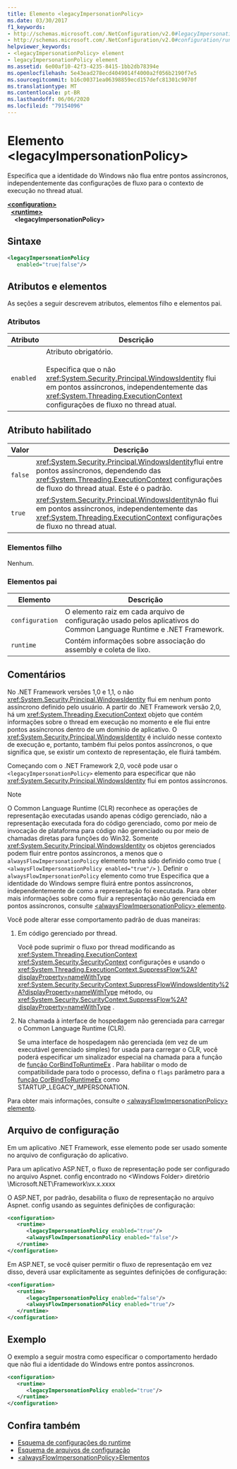 ```yaml
---
title: Elemento <legacyImpersonationPolicy>
ms.date: 03/30/2017
f1_keywords:
- http://schemas.microsoft.com/.NetConfiguration/v2.0#legacyImpersonationPolicy
- http://schemas.microsoft.com/.NetConfiguration/v2.0#configuration/runtime/legacyImpersonationPolicy
helpviewer_keywords:
- <legacyImpersonationPolicy> element
- legacyImpersonationPolicy element
ms.assetid: 6e00af10-42f3-4235-8415-1bb2db78394e
ms.openlocfilehash: 5e43ead278ecd4049014f4000a2f056b2190f7e5
ms.sourcegitcommit: b16c00371ea06398859ecd157defc81301c9070f
ms.translationtype: MT
ms.contentlocale: pt-BR
ms.lasthandoff: 06/06/2020
ms.locfileid: "79154096"
---
```

# <a name="legacyimpersonationpolicy-element"></a>Elemento \<legacyImpersonationPolicy>
Especifica que a identidade do Windows não flua entre pontos assíncronos, independentemente das configurações de fluxo para o contexto de execução no thread atual.  
  
[**\<configuration>**](../configuration-element.md)\
&nbsp;&nbsp;[**\<runtime>**](runtime-element.md)\
&nbsp;&nbsp;&nbsp;&nbsp;**\<legacyImpersonationPolicy>**  
  
## <a name="syntax"></a>Sintaxe  
  
```xml  
<legacyImpersonationPolicy
   enabled="true|false"/>  
```  
  
## <a name="attributes-and-elements"></a>Atributos e elementos  
 As seções a seguir descrevem atributos, elementos filho e elementos pai.  
  
### <a name="attributes"></a>Atributos  
  
|Atributo|Descrição|  
|---------------|-----------------|  
|`enabled`|Atributo obrigatório.<br /><br /> Especifica que o não <xref:System.Security.Principal.WindowsIdentity> flui em pontos assíncronos, independentemente das <xref:System.Threading.ExecutionContext> configurações de fluxo no thread atual.|  
  
## <a name="enabled-attribute"></a>Atributo habilitado  
  
|Valor|Descrição|  
|-----------|-----------------|  
|`false`|<xref:System.Security.Principal.WindowsIdentity>flui entre pontos assíncronos, dependendo das <xref:System.Threading.ExecutionContext> configurações de fluxo do thread atual. Este é o padrão.|  
|`true`|<xref:System.Security.Principal.WindowsIdentity>não flui em pontos assíncronos, independentemente das <xref:System.Threading.ExecutionContext> configurações de fluxo no thread atual.|  
  
### <a name="child-elements"></a>Elementos filho  
 Nenhum.  
  
### <a name="parent-elements"></a>Elementos pai  
  
|Elemento|Descrição|  
|-------------|-----------------|  
|`configuration`|O elemento raiz em cada arquivo de configuração usado pelos aplicativos do Common Language Runtime e .NET Framework.|  
|`runtime`|Contém informações sobre associação do assembly e coleta de lixo.|  
  
## <a name="remarks"></a>Comentários  
 No .NET Framework versões 1,0 e 1,1, o não <xref:System.Security.Principal.WindowsIdentity> flui em nenhum ponto assíncrono definido pelo usuário. A partir do .NET Framework versão 2,0, há um <xref:System.Threading.ExecutionContext> objeto que contém informações sobre o thread em execução no momento e ele flui entre pontos assíncronos dentro de um domínio de aplicativo. O <xref:System.Security.Principal.WindowsIdentity> é incluído nesse contexto de execução e, portanto, também flui pelos pontos assíncronos, o que significa que, se existir um contexto de representação, ele fluirá também.  
  
 Começando com o .NET Framework 2,0, você pode usar o `<legacyImpersonationPolicy>` elemento para especificar que não <xref:System.Security.Principal.WindowsIdentity> flui em pontos assíncronos.  
  
> [!NOTE]
> O Common Language Runtime (CLR) reconhece as operações de representação executadas usando apenas código gerenciado, não a representação executada fora do código gerenciado, como por meio de invocação de plataforma para código não gerenciado ou por meio de chamadas diretas para funções do Win32. Somente <xref:System.Security.Principal.WindowsIdentity> os objetos gerenciados podem fluir entre pontos assíncronos, a menos que o `alwaysFlowImpersonationPolicy` elemento tenha sido definido como true ( `<alwaysFlowImpersonationPolicy enabled="true"/>` ). Definir o `alwaysFlowImpersonationPolicy` elemento como true Especifica que a identidade do Windows sempre fluirá entre pontos assíncronos, independentemente de como a representação foi executada. Para obter mais informações sobre como fluir a representação não gerenciada em pontos assíncronos, consulte [ \<alwaysFlowImpersonationPolicy> elemento](alwaysflowimpersonationpolicy-element.md).  
  
 Você pode alterar esse comportamento padrão de duas maneiras:  
  
1. Em código gerenciado por thread.  
  
     Você pode suprimir o fluxo por thread modificando as <xref:System.Threading.ExecutionContext> <xref:System.Security.SecurityContext> configurações e usando o <xref:System.Threading.ExecutionContext.SuppressFlow%2A?displayProperty=nameWithType> <xref:System.Security.SecurityContext.SuppressFlowWindowsIdentity%2A?displayProperty=nameWithType> método, ou <xref:System.Security.SecurityContext.SuppressFlow%2A?displayProperty=nameWithType> .  
  
2. Na chamada à interface de hospedagem não gerenciada para carregar o Common Language Runtime (CLR).  
  
     Se uma interface de hospedagem não gerenciada (em vez de um executável gerenciado simples) for usada para carregar o CLR, você poderá especificar um sinalizador especial na chamada para a função de [função CorBindToRuntimeEx](../../../unmanaged-api/hosting/corbindtoruntimeex-function.md) . Para habilitar o modo de compatibilidade para todo o processo, defina o `flags` parâmetro para a [função CorBindToRuntimeEx](../../../unmanaged-api/hosting/corbindtoruntimeex-function.md) como STARTUP_LEGACY_IMPERSONATION.  
  
 Para obter mais informações, consulte o [ \<alwaysFlowImpersonationPolicy> elemento](alwaysflowimpersonationpolicy-element.md).  
  
## <a name="configuration-file"></a>Arquivo de configuração  
 Em um aplicativo .NET Framework, esse elemento pode ser usado somente no arquivo de configuração do aplicativo.  
  
 Para um aplicativo ASP.NET, o fluxo de representação pode ser configurado no arquivo Aspnet. config encontrado no \<Windows Folder> diretório \Microsoft.NET\Framework\vx.x.xxxx  
  
 O ASP.NET, por padrão, desabilita o fluxo de representação no arquivo Aspnet. config usando as seguintes definições de configuração:  
  
``` xml
<configuration>  
   <runtime>  
      <legacyImpersonationPolicy enabled="true"/>  
      <alwaysFlowImpersonationPolicy enabled="false"/>  
   </runtime>  
</configuration>  
```  
  
 Em ASP.NET, se você quiser permitir o fluxo de representação em vez disso, deverá usar explicitamente as seguintes definições de configuração:  
  
```xml  
<configuration>  
   <runtime>  
      <legacyImpersonationPolicy enabled="false"/>  
      <alwaysFlowImpersonationPolicy enabled="true"/>  
   </runtime>  
</configuration>  
```  
  
## <a name="example"></a>Exemplo  
 O exemplo a seguir mostra como especificar o comportamento herdado que não flui a identidade do Windows entre pontos assíncronos.  
  
```xml  
<configuration>  
   <runtime>  
      <legacyImpersonationPolicy enabled="true"/>  
   </runtime>  
</configuration>  
```  
  
## <a name="see-also"></a>Confira também

- [Esquema de configurações do runtime](index.md)
- [Esquema de arquivos de configuração](../index.md)
- [\<alwaysFlowImpersonationPolicy>Elementos](alwaysflowimpersonationpolicy-element.md)

